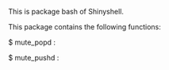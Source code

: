 This is package bash of Shinyshell.

This package contains the following functions:

$ mute_popd  : 

$ mute_pushd  : 


